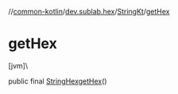 //[common-kotlin](../../../index.md)/[dev.sublab.hex](../index.md)/[StringKt](index.md)/[getHex](get-hex.md)

# getHex

[jvm]\

public final [StringHex](../-string-hex/index.md)[getHex](get-hex.md)()
